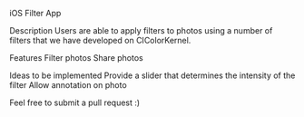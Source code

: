 iOS Filter App

Description
Users are able to apply filters to photos using a number of filters that we have developed on CIColorKernel.  

Features
Filter photos
Share photos

Ideas to be implemented
Provide a slider that determines the intensity of the filter
Allow annotation on photo

Feel free to submit a pull request :)
